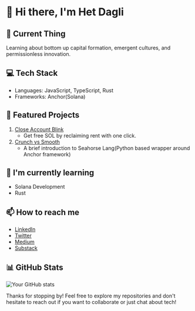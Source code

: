 # 👋 Hi there, I'm Het Dagli

## 🚀 Current Thing
Learning about bottom up capital formation, emergent cultures, and permissionless innovation.

## 💻 Tech Stack
- Languages: JavaScript, TypeScript, Rust
- Frameworks: Anchor(Solana)

## 🌟 Featured Projects
1. [Close Account Blink](https://github.com/hetdagli234/close-account-blink)
   - Get free SOL by reclaiming rent with one click.
2. [Crunch vs Smooth](https://github.com/hetdagli234/crunch-vs-smooth)
   - A brief introduction to Seahorse Lang(Python based wrapper around Anchor framework)

## 🌱 I'm currently learning
- Solana Development
- Rust

## 📫 How to reach me
- [LinkedIn](https://www.linkedin.com/in/hetdagli/)
- [Twitter](https://x.com/daglihet)
- [Medium](https://medium.com/@het2341999)
- [Substack](https://substack.com/@hetd)

## 📊 GitHub Stats
![Your GitHub stats](https://github-readme-stats.vercel.app/api?username=hetdagli234&show_icons=true&theme=radical)


Thanks for stopping by! Feel free to explore my repositories and don't hesitate to reach out if you want to collaborate or just chat about tech!

